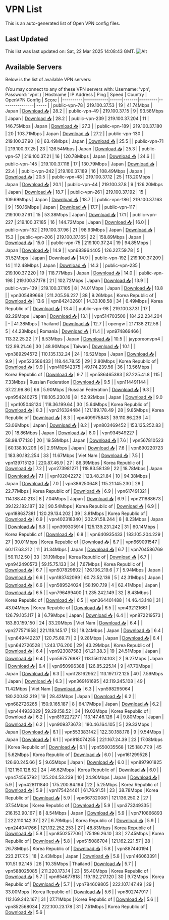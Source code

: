 # VPN List

This is an auto-generated list of Open VPN config files.

## Last Updated

This list was last updated on: Sat, 22 Mar 2025 14:08:43 GMT.
![Alt](https://repobeats.axiom.co/api/embed/186b98318ef1479477931607c1ad7d823f12451f.svg "Repobeats analytics image")

## Available Servers

Below is the list of available VPN servers:

(You may connect to any of these VPN servers with: Username: 'vpn', Password: 'vpn'.)
| Hostname | IP Address | Ping | Speed | Country | OpenVPN Config | Score |
|----------|------------|------|-------|---------|----------------| ----- |
| public-vpn-78 | 219.100.37.53 | 19 | 41.74Mbps | Japan | [Download 📥](./configs/server_0_JP.ovpn) | 28.2 |
| public-vpn-49 | 219.100.37.15 | 9 | 93.58Mbps | Japan | [Download 📥](./configs/server_1_JP.ovpn) | 28.2 |
| public-vpn-239 | 219.100.37.204 | 11 | 146.75Mbps | Japan | [Download 📥](./configs/server_2_JP.ovpn) | 27.3 |
| public-vpn-189 | 219.100.37.180 | 20 | 103.71Mbps | Japan | [Download 📥](./configs/server_3_JP.ovpn) | 27.2 |
| public-vpn-130 | 219.100.37.90 | 8 | 63.49Mbps | Japan | [Download 📥](./configs/server_4_JP.ovpn) | 25.5 |
| public-vpn-71 | 219.100.37.25 | 23 | 126.54Mbps | Japan | [Download 📥](./configs/server_5_JP.ovpn) | 25.3 |
| public-vpn-57 | 219.100.37.21 | 16 | 120.78Mbps | Japan | [Download 📥](./configs/server_6_JP.ovpn) | 24.6 |
| public-vpn-145 | 219.100.37.118 | 17 | 130.79Mbps | Japan | [Download 📥](./configs/server_7_JP.ovpn) | 22.4 |
| public-vpn-242 | 219.100.37.189 | 16 | 108.49Mbps | Japan | [Download 📥](./configs/server_8_JP.ovpn) | 20.5 |
| public-vpn-48 | 219.100.37.12 | 25 | 113.20Mbps | Japan | [Download 📥](./configs/server_9_JP.ovpn) | 20.1 |
| public-vpn-44 | 219.100.37.8 | 9 | 126.20Mbps | Japan | [Download 📥](./configs/server_10_JP.ovpn) | 18.7 |
| public-vpn-261 | 219.100.37.192 | 15 | 109.69Mbps | Japan | [Download 📥](./configs/server_11_JP.ovpn) | 18.7 |
| public-vpn-186 | 219.100.37.163 | 9 | 150.16Mbps | Japan | [Download 📥](./configs/server_12_JP.ovpn) | 17.7 |
| public-vpn-117 | 219.100.37.61 | 15 | 53.38Mbps | Japan | [Download 📥](./configs/server_13_JP.ovpn) | 17.1 |
| public-vpn-227 | 219.100.37.185 | 16 | 144.72Mbps | Japan | [Download 📥](./configs/server_14_JP.ovpn) | 16.0 |
| public-vpn-152 | 219.100.37.96 | 21 | 98.93Mbps | Japan | [Download 📥](./configs/server_15_JP.ovpn) | 15.3 |
| public-vpn-206 | 219.100.37.165 | 22 | 158.89Mbps | Japan | [Download 📥](./configs/server_16_JP.ovpn) | 15.0 |
| public-vpn-75 | 219.100.37.24 | 19 | 94.85Mbps | Japan | [Download 📥](./configs/server_17_JP.ovpn) | 14.9 |
| vpn683964405 | 126.227.59.78 | 5 | 31.52Mbps | Japan | [Download 📥](./configs/server_18_JP.ovpn) | 14.9 |
| public-vpn-192 | 219.100.37.209 | 14 | 112.48Mbps | Japan | [Download 📥](./configs/server_19_JP.ovpn) | 14.3 |
| public-vpn-235 | 219.100.37.220 | 19 | 118.77Mbps | Japan | [Download 📥](./configs/server_20_JP.ovpn) | 14.0 |
| public-vpn-198 | 219.100.37.178 | 21 | 102.72Mbps | Japan | [Download 📥](./configs/server_21_JP.ovpn) | 13.9 |
| public-vpn-139 | 219.100.37.105 | 8 | 74.01Mbps | Japan | [Download 📥](./configs/server_22_JP.ovpn) | 13.8 |
| vpn305489668 | 211.205.56.227 | 38 | 9.26Mbps | Korea Republic of | [Download 📥](./configs/server_23_KR.ovpn) | 13.6 |
| vpn842432601 | 14.33.108.58 | 34 | 6.49Mbps | Korea Republic of | [Download 📥](./configs/server_24_KR.ovpn) | 13.4 |
| public-vpn-98 | 219.100.37.31 | 17 | 82.29Mbps | Japan | [Download 📥](./configs/server_25_JP.ovpn) | 13.1 |
| vpn514703500 | 184.22.234.204 | - | 41.38Mbps | Thailand | [Download 📥](./configs/server_26_TH.ovpn) | 12.7 |
| opengw | 217.138.212.58 | 5 | 44.23Mbps | Romania | [Download 📥](./configs/server_27_RO.ovpn) | 11.4 |
| vpn974869466 | 113.32.25.22 | 7 | 8.53Mbps | Japan | [Download 📥](./configs/server_28_JP.ovpn) | 10.5 |
| jayporeonvpn4 | 122.99.21.46 | 30 | 48.90Mbps | Taiwan | [Download 📥](./configs/server_29_TW.ovpn) | 10.1 |
| vpn389294572 | 110.135.132.24 | 24 | 16.52Mbps | Japan | [Download 📥](./configs/server_30_JP.ovpn) | 9.9 |
| vpn523586433 | 118.44.78.55 | 29 | 2.80Mbps | Korea Republic of | [Download 📥](./configs/server_31_KR.ovpn) | 9.9 |
| vpn410542375 | 49.174.239.56 | 36 | 13.56Mbps | Korea Republic of | [Download 📥](./configs/server_32_KR.ovpn) | 9.7 |
| vpn586465383 | 87.225.41.8 | 115 | 7.33Mbps | Russian Federation | [Download 📥](./configs/server_33_RU.ovpn) | 9.5 |
| vpn114491144 | 37.22.99.86 | 66 | 5.90Mbps | Russian Federation | [Download 📥](./configs/server_34_RU.ovpn) | 9.3 |
| vpn954240275 | 118.105.230.16 | 8 | 52.92Mbps | Japan | [Download 📥](./configs/server_35_JP.ovpn) | 9.0 |
| vpn105048124 | 118.36.199.64 | 30 | 5.64Mbps | Korea Republic of | [Download 📥](./configs/server_36_KR.ovpn) | 8.3 |
| vpn216324484 | 121.189.178.49 | 28 | 9.85Mbps | Korea Republic of | [Download 📥](./configs/server_37_KR.ovpn) | 8.3 |
| vpn409975843 | 39.110.86.236 | 4 | 53.06Mbps | Japan | [Download 📥](./configs/server_38_JP.ovpn) | 8.2 |
| vpn803469452 | 153.135.252.83 | 20 | 18.86Mbps | Japan | [Download 📥](./configs/server_39_JP.ovpn) | 8.0 |
| vpn934549227 | 58.98.177.130 | 20 | 19.58Mbps | Japan | [Download 📥](./configs/server_40_JP.ovpn) | 7.6 |
| vpn567810523 | 60.138.10.206 | 6 | 2.91Mbps | Japan | [Download 📥](./configs/server_41_JP.ovpn) | 7.6 |
| vpn890220723 | 183.80.182.254 | 33 | 11.67Mbps | Viet Nam | [Download 📥](./configs/server_42_VN.ovpn) | 7.5 |
| vpn139715120 | 220.87.46.9 | 27 | 86.39Mbps | Korea Republic of | [Download 📥](./configs/server_43_KR.ovpn) | 7.2 |
| vpn273981271 | 118.83.58.139 | 22 | 18.78Mbps | Japan | [Download 📥](./configs/server_44_JP.ovpn) | 7.1 |
| vpn102042272 | 123.48.21.84 | 10 | 94.38Mbps | Japan | [Download 📥](./configs/server_45_JP.ovpn) | 7.0 |
| vpn386250648 | 115.21.145.230 | 28 | 22.77Mbps | Korea Republic of | [Download 📥](./configs/server_46_KR.ovpn) | 6.9 |
| vpn617491321 | 114.188.40.213 | 8 | 7.04Mbps | Japan | [Download 📥](./configs/server_47_JP.ovpn) | 6.9 |
| vpn211888673 | 39.122.182.187 | 32 | 90.54Mbps | Korea Republic of | [Download 📥](./configs/server_48_KR.ovpn) | 6.9 |
| vpn188637381 | 120.29.134.202 | 39 | 3.81Mbps | Korea Republic of | [Download 📥](./configs/server_49_KR.ovpn) | 6.9 |
| vpn402318340 | 202.91.58.244 | 8 | 8.23Mbps | Japan | [Download 📥](./configs/server_50_JP.ovpn) | 6.8 |
| vpn399305914 | 125.139.231.242 | 31 | 60.14Mbps | Korea Republic of | [Download 📥](./configs/server_51_KR.ovpn) | 6.8 |
| vpn640935433 | 183.105.204.229 | 27 | 30.01Mbps | Korea Republic of | [Download 📥](./configs/server_52_KR.ovpn) | 6.7 |
| vpn669091547 | 60.117.63.212 | 11 | 31.34Mbps | Japan | [Download 📥](./configs/server_53_JP.ovpn) | 6.7 |
| vpn704586769 | 59.11.12.50 | 33 | 31.19Mbps | Korea Republic of | [Download 📥](./configs/server_54_KR.ovpn) | 6.7 |
| vpn942490573 | 59.15.75.133 | 34 | 7.67Mbps | Korea Republic of | [Download 📥](./configs/server_55_KR.ovpn) | 6.7 |
| vpn507829802 | 126.106.219.6 | 7 | 5.94Mbps | Japan | [Download 📥](./configs/server_56_JP.ovpn) | 6.6 |
| vpn183742099 | 60.73.52.136 | 5 | 42.31Mbps | Japan | [Download 📥](./configs/server_57_JP.ovpn) | 6.6 |
| vpn589524024 | 58.190.7.19 | 4 | 62.41Mbps | Japan | [Download 📥](./configs/server_58_JP.ovpn) | 6.5 |
| vpn796499400 | 1.235.242.149 | 32 | 8.43Mbps | Korea Republic of | [Download 📥](./configs/server_59_KR.ovpn) | 6.5 |
| vpn364401488 | 14.46.43.148 | 31 | 43.04Mbps | Korea Republic of | [Download 📥](./configs/server_60_KR.ovpn) | 6.5 |
| vpn432121661 | 126.79.105.117 | 8 | 6.79Mbps | Japan | [Download 📥](./configs/server_61_JP.ovpn) | 6.4 |
| vpn872219573 | 183.80.159.150 | 24 | 33.20Mbps | Viet Nam | [Download 📥](./configs/server_62_VN.ovpn) | 6.4 |
| vpn277571958 | 221.118.145.17 | 13 | 18.24Mbps | Japan | [Download 📥](./configs/server_63_JP.ovpn) | 6.4 |
| vpn649442237 | 120.75.69.71 | 3 | 9.28Mbps | Japan | [Download 📥](./configs/server_64_JP.ovpn) | 6.4 |
| vpn642726528 | 1.243.176.200 | 29 | 43.29Mbps | Korea Republic of | [Download 📥](./configs/server_65_KR.ovpn) | 6.4 |
| vpn923087583 | 61.21.38.3 | 19 | 24.51Mbps | Japan | [Download 📥](./configs/server_66_JP.ovpn) | 6.4 |
| vpn597576987 | 118.156.124.103 | 2 | 9.27Mbps | Japan | [Download 📥](./configs/server_67_JP.ovpn) | 6.4 |
| vpn950996388 | 126.85.225.14 | 9 | 47.70Mbps | Japan | [Download 📥](./configs/server_68_JP.ovpn) | 6.3 |
| vpn128162952 | 113.197.172.125 | 40 | 7.59Mbps | Japan | [Download 📥](./configs/server_69_JP.ovpn) | 6.3 |
| vpn369161695 | 42.119.245.108 | 49 | 11.42Mbps | Viet Nam | [Download 📥](./configs/server_70_VN.ovpn) | 6.3 |
| vpn598295064 | 180.200.82.219 | 19 | 28.42Mbps | Japan | [Download 📥](./configs/server_71_JP.ovpn) | 6.2 |
| vpn682726265 | 150.9.165.187 | 8 | 64.17Mbps | Japan | [Download 📥](./configs/server_72_JP.ovpn) | 6.2 |
| vpn444932029 | 59.29.158.52 | 34 | 19.02Mbps | Korea Republic of | [Download 📥](./configs/server_73_KR.ovpn) | 6.2 |
| vpn819227277 | 113.147.46.126 | 4 | 9.80Mbps | Japan | [Download 📥](./configs/server_74_JP.ovpn) | 6.2 |
| vpn909373673 | 180.46.164.105 | 5 | 29.33Mbps | Japan | [Download 📥](./configs/server_75_JP.ovpn) | 6.1 |
| vpn553383142 | 122.30.188.178 | 9 | 9.54Mbps | Japan | [Download 📥](./configs/server_76_JP.ovpn) | 6.1 |
| vpn818074255 | 221.167.24.39 | 23 | 17.08Mbps | Korea Republic of | [Download 📥](./configs/server_77_KR.ovpn) | 6.1 |
| vpn550035568 | 125.180.77.9 | 45 | 5.62Mbps | Korea Republic of | [Download 📥](./configs/server_78_KR.ovpn) | 6.0 |
| vpn161299528 | 126.60.245.66 | 5 | 9.65Mbps | Japan | [Download 📥](./configs/server_79_JP.ovpn) | 6.0 |
| vpn897901825 | 121.150.128.52 | 24 | 46.62Mbps | Korea Republic of | [Download 📥](./configs/server_80_KR.ovpn) | 6.0 |
| vpn474565792 | 125.204.53.239 | 10 | 24.90Mbps | Japan | [Download 📥](./configs/server_81_JP.ovpn) | 5.9 |
| vpn428111840 | 175.200.84.194 | 22 | 5.25Mbps | Korea Republic of | [Download 📥](./configs/server_82_KR.ovpn) | 5.9 |
| vpn175424461 | 61.76.91.51 | 23 | 38.78Mbps | Korea Republic of | [Download 📥](./configs/server_83_KR.ovpn) | 5.9 |
| vpn667320081 | 121.136.250.2 | 27 | 37.54Mbps | Korea Republic of | [Download 📥](./configs/server_84_KR.ovpn) | 5.9 |
| vpn373249335 | 216.153.90.167 | 8 | 8.54Mbps | Japan | [Download 📥](./configs/server_85_JP.ovpn) | 5.9 |
| vpn710866893 | 222.110.142.37 | 27 | 6.79Mbps | Korea Republic of | [Download 📥](./configs/server_86_KR.ovpn) | 5.9 |
| vpn244041766 | 121.132.252.253 | 27 | 48.83Mbps | Korea Republic of | [Download 📥](./configs/server_87_KR.ovpn) | 5.8 |
| vpn850257706 | 175.196.26.10 | 33 | 27.45Mbps | Korea Republic of | [Download 📥](./configs/server_88_KR.ovpn) | 5.8 |
| vpn515086704 | 121.162.221.57 | 28 | 26.78Mbps | Korea Republic of | [Download 📥](./configs/server_89_KR.ovpn) | 5.8 |
| vpn887440194 | 223.217.7.5 | 18 | 2.43Mbps | Japan | [Download 📥](./configs/server_90_JP.ovpn) | 5.8 |
| vpn146063391 | 101.51.92.145 | 26 | 10.35Mbps | Thailand | [Download 📥](./configs/server_91_TH.ovpn) | 5.7 |
| vpn588025085 | 211.220.173.14 | 23 | 55.40Mbps | Korea Republic of | [Download 📥](./configs/server_92_KR.ovpn) | 5.7 |
| vpn654677818 | 119.192.217.120 | 30 | 9.72Mbps | Korea Republic of | [Download 📥](./configs/server_93_KR.ovpn) | 5.7 |
| vpn784609805 | 222.107.147.49 | 29 | 33.00Mbps | Korea Republic of | [Download 📥](./configs/server_94_KR.ovpn) | 5.6 |
| vpn802747917 | 112.169.242.167 | 31 | 27.71Mbps | Korea Republic of | [Download 📥](./configs/server_95_KR.ovpn) | 5.6 |
| vpn852568034 | 222.100.23.178 | 31 | 7.51Mbps | Korea Republic of | [Download 📥](./configs/server_96_KR.ovpn) | 5.6 |
